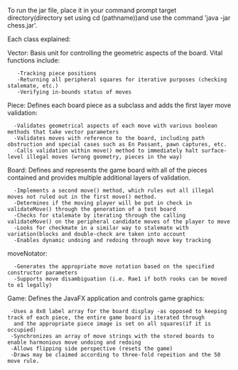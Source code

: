 To run the jar file, place it in your command prompt target directory(directory set using cd (pathname))and use the command 'java -jar chess.jar'.



Each class explained:

Vector: Basis unit for controlling the geometric aspects of the board. Vital functions include:
        
       -Tracking piece positions
       -Returning all peripheral squares for iterative purposes (checking stalemate, etc.)
       -Verifying in-bounds status of moves  

Piece: Defines each board piece as a subclass and adds the first layer move validation:
    
      -Validates geometrical aspects of each move with various boolean methods that take vector parameters
      -Validates moves with reference to the board, including path obstruction and special cases such as En Passant, pawn captures, etc.
      -Calls validation within move() method to immediately halt surface-level illegal moves (wrong geometry, pieces in the way)
  
Board: Defines and represents the game board with all of the pieces contained and provides multiple additional layers of validation.
     
      -Implements a second move() method, which rules out all illegal moves not ruled out in the first move() method. 
      -Determines if the moving player will be put in check in validateMove() through the generation of a test board
      -Checks for stalemate by iterating through the calling validateMove() on the peripheral candidate moves of the player to move
      -Looks for checkmate in a similar way to stalemate with variation(blocks and double-check are taken into account
      -Enables dynamic undoing and redoing through move key tracking 
      

moveNotator:
  
      -Generates the appropriate move notation based on the specified constructor parameters
      -Supports move disambiguation (i.e. Rae1 if both rooks can be moved to e1 legally)

Game: Defines the JavaFX application and controls game graphics:

     -Uses a 8x8 label array for the board display -as opposed to keeping track of each piece, the entire game board is iterated through
      and the appropriate piece image is set on all squares(if it is occupied)
     -Synchronizes an array of move strings with the stored boards to enable harmonious move undoing and redoing
     -Allows flipping side perspective (resets the game)
     -Draws may be claimed according to three-fold repeition and the 50 move rule.

